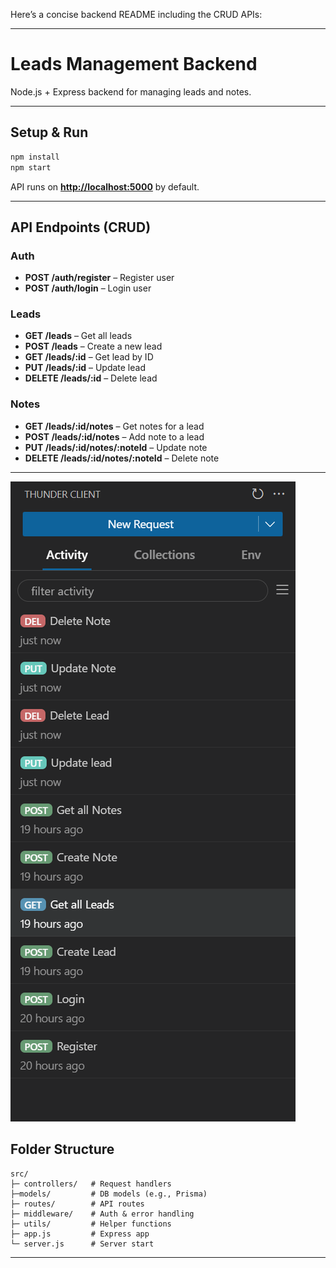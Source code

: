 Here’s a concise backend README including the CRUD APIs:

---

# Leads Management Backend

Node.js + Express backend for managing leads and notes.

---

## Setup & Run

```bash
npm install
npm start
```

API runs on **[http://localhost:5000](http://localhost:5000)** by default.

---

## API Endpoints (CRUD)

### Auth

* **POST /auth/register** – Register user
* **POST /auth/login** – Login user

### Leads

* **GET /leads** – Get all leads
* **POST /leads** – Create a new lead
* **GET /leads/\:id** – Get lead by ID
* **PUT /leads/\:id** – Update lead
* **DELETE /leads/\:id** – Delete lead

### Notes

* **GET /leads/\:id/notes** – Get notes for a lead
* **POST /leads/\:id/notes** – Add note to a lead
* **PUT /leads/\:id/notes/\:noteId** – Update note
* **DELETE /leads/\:id/notes/\:noteId** – Delete 
note

---
![alt text](image.png)
## Folder Structure

```
src/
├─ controllers/   # Request handlers
├─models/         # DB models (e.g., Prisma)
├─ routes/        # API routes
├─ middleware/    # Auth & error handling
├─ utils/         # Helper functions
├─ app.js         # Express app
└─ server.js      # Server start
```

---
